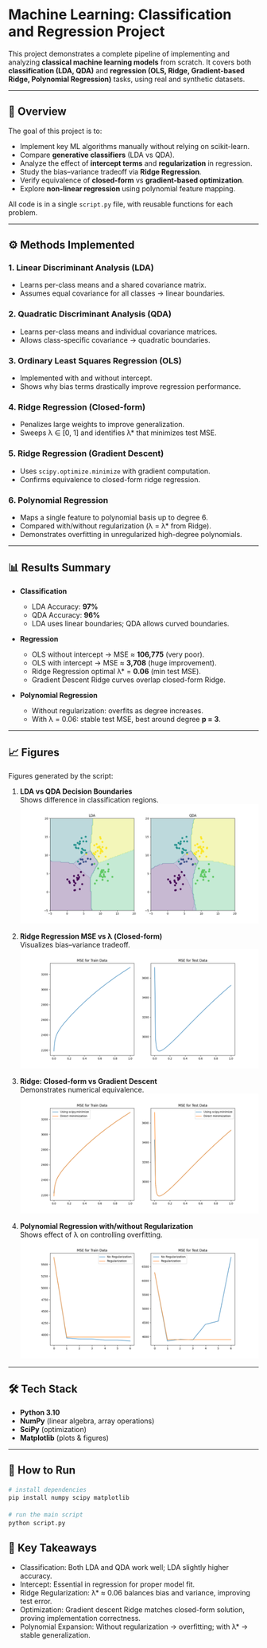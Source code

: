 # Machine Learning: Classification and Regression Project

This project demonstrates a complete pipeline of implementing and analyzing **classical machine learning models** from scratch. It covers both **classification (LDA, QDA)** and **regression (OLS, Ridge, Gradient-based Ridge, Polynomial Regression)** tasks, using real and synthetic datasets.  

---

## 📌 Overview

The goal of this project is to:
- Implement key ML algorithms manually without relying on scikit-learn.  
- Compare **generative classifiers** (LDA vs QDA).  
- Analyze the effect of **intercept terms** and **regularization** in regression.  
- Study the bias–variance tradeoff via **Ridge Regression**.  
- Verify equivalence of **closed-form** vs **gradient-based optimization**.  
- Explore **non-linear regression** using polynomial feature mapping.  

All code is in a single `script.py` file, with reusable functions for each problem.

---

## ⚙️ Methods Implemented

### 1. **Linear Discriminant Analysis (LDA)**
- Learns per-class means and a shared covariance matrix.  
- Assumes equal covariance for all classes → linear boundaries.  

### 2. **Quadratic Discriminant Analysis (QDA)**
- Learns per-class means and individual covariance matrices.  
- Allows class-specific covariance → quadratic boundaries.  

### 3. **Ordinary Least Squares Regression (OLS)**
- Implemented with and without intercept.  
- Shows why bias terms drastically improve regression performance.  

### 4. **Ridge Regression (Closed-form)**
- Penalizes large weights to improve generalization.  
- Sweeps λ ∈ [0, 1] and identifies λ\* that minimizes test MSE.  

### 5. **Ridge Regression (Gradient Descent)**
- Uses `scipy.optimize.minimize` with gradient computation.  
- Confirms equivalence to closed-form ridge regression.  

### 6. **Polynomial Regression**
- Maps a single feature to polynomial basis up to degree 6.  
- Compared with/without regularization (λ = λ\* from Ridge).  
- Demonstrates overfitting in unregularized high-degree polynomials.  

---

## 📊 Results Summary

- **Classification**
  - LDA Accuracy: **97%**  
  - QDA Accuracy: **96%**  
  - LDA uses linear boundaries; QDA allows curved boundaries.  

- **Regression**
  - OLS without intercept → MSE ≈ **106,775** (very poor).  
  - OLS with intercept → MSE ≈ **3,708** (huge improvement).  
  - Ridge Regression optimal λ\* = **0.06** (min test MSE).  
  - Gradient Descent Ridge curves overlap closed-form Ridge.  

- **Polynomial Regression**
  - Without regularization: overfits as degree increases.  
  - With λ = 0.06: stable test MSE, best around degree **p = 3**.  

---

## 📈 Figures

Figures generated by the script:

1. **LDA vs QDA Decision Boundaries**  
   Shows difference in classification regions.  
   ![LDA Decision Boundary](figures/lda_qda_boundaries.png)

2. **Ridge Regression MSE vs λ (Closed-form)**  
   Visualizes bias–variance tradeoff.  
   ![QDA Decision Boundary](figures/ridge_mse_curve.png)

3. **Ridge: Closed-form vs Gradient Descent**  
   Demonstrates numerical equivalence.  
   ![Ridge Regression Without Intercept](figures/ridge_direct_vs_gd.png)

4. **Polynomial Regression with/without Regularization**  
   Shows effect of λ on controlling overfitting.  
   ![Ridge Regression With Intercept](figures/poly_regression_mse.png)

---

## 🛠️ Tech Stack

- **Python 3.10**  
- **NumPy** (linear algebra, array operations)  
- **SciPy** (optimization)  
- **Matplotlib** (plots & figures)  

---

## 🚀 How to Run

```bash
# install dependencies
pip install numpy scipy matplotlib

# run the main script
python script.py
```

## 🎯 Key Takeaways

- Classification: Both LDA and QDA work well; LDA slightly higher accuracy.
- Intercept: Essential in regression for proper model fit.
- Ridge Regularization: λ* ≈ 0.06 balances bias and variance, improving test error.
- Optimization: Gradient descent Ridge matches closed-form solution, proving implementation correctness.
- Polynomial Expansion: Without regularization → overfitting; with λ* → stable generalization.
